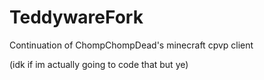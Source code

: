 # TeddywareFork
Continuation of ChompChompDead's minecraft cpvp client

(idk if im actually going to code that but ye)

